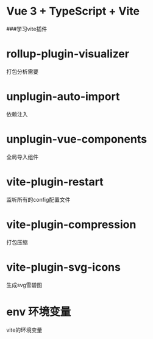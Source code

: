 # Vue 3 + TypeScript + Vite
###学习vite插件

# rollup-plugin-visualizer
打包分析需要

# unplugin-auto-import
依赖注入

# unplugin-vue-components
全局导入组件

# vite-plugin-restart
监听所有的config配置文件

# vite-plugin-compression
打包压缩

# vite-plugin-svg-icons
生成svg雪碧图

# env 环境变量
vite的环境变量
